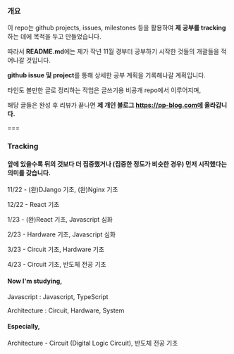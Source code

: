 ### 개요

이 repo는 github projects, issues, milestones 등을 활용하여 **제 공부를 tracking**하는 데에 목적을 두고 만들었습니다.

따라서 **README.md**에는 제가 작년 11월 경부터 공부하기 시작한 것들의 개괄들을 적어나갈 것입니다.

**github issue 및 project**를 통해 상세한 공부 계획을 기록해나갈 계획입니다.

타인도 볼만한 글로 정리하는 작업은 글쓰기용 비공개 repo에서 이루어지며,

해당 글들은 완성 후 리뷰가 끝나면 **제 개인 블로그 https://pp-blog.com에 올라갑니다.**

===

### Tracking

#### 앞에 있을수록 뒤의 것보다 더 집중했거나 (집중한 정도가 비슷한 경우) 먼저 시작했다는 의미를 갖습니다.

11/22 - (완)DJango 기초, (완)Nginx 기초

12/22 - React 기초

1/23 - (완)React 기초, Javascript 심화

2/23 - Hardware 기초, Javascript 심화

3/23 - Circuit 기초, Hardware 기초

4/23 - Circuit 기초, 반도체 전공 기초

#### Now I'm studying,

Javascript : Javascript, TypeScript

Architecture : Circuit, Hardware, System

#### Especially,

Architecture - Circuit (Digital Logic Circuit), 반도체 전공 기초